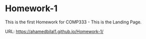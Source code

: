# Homework-1
This is the first Homework for COMP333 - This is the Landing Page.

URL: https://ahamedbilal1.github.io/Homework-1/
